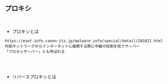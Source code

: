 ## プロキシ  
<br>

- プロキシとは  
```
https://eset-info.canon-its.jp/malware_info/special/detail/201021.html
内部ネットワークからインターネットに接続する際に中継の役割を担うサーバー
「プロキシサーバー」とも呼ばれる
```
<br>
<br>

- リバースプロキシとは  
```

```